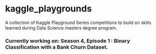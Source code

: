 # kaggle_playgrounds

A collection of Kaggle Playground Series competitions to build on skills learned during Data Science masters degree program.

### Currently working on: Season 4, Episode 1 : Binary Classification with a Bank Churn Dataset.


